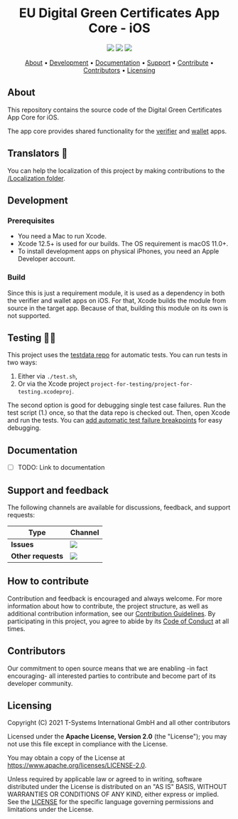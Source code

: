 <h1 align="center">
    EU Digital Green Certificates App Core - iOS
</h1>

<p align="center">
    <a href="/../../commits/" title="Last Commit"><img src="https://img.shields.io/github/last-commit/eu-digital-green-certificates/dgca-app-core-ios?style=flat"></a>
    <a href="/../../issues" title="Open Issues"><img src="https://img.shields.io/github/issues/eu-digital-green-certificates/dgca-app-core-ios?style=flat"></a>
    <a href="./LICENSE" title="License"><img src="https://img.shields.io/badge/License-Apache%202.0-green.svg?style=flat"></a>
</p>

<p align="center">
  <a href="#about">About</a> •
  <a href="#development">Development</a> •
  <a href="#documentation">Documentation</a> •
  <a href="#support-and-feedback">Support</a> •
  <a href="#how-to-contribute">Contribute</a> •
  <a href="#contributors">Contributors</a> •
  <a href="#licensing">Licensing</a>
</p>

## About

This repository contains the source code of the Digital Green Certificates App Core for iOS.

The app core provides shared functionality for the [verifier](https://github.com/eu-digital-green-certificates/dgca-verifier-app-ios) and [wallet](https://github.com/eu-digital-green-certificates/dgca-wallet-app-ios) apps.

## Translators 💬

You can help the localization of this project by making contributions to the [/Localization folder](Localization/SwiftDGC).

## Development

### Prerequisites

- You need a Mac to run Xcode.
- Xcode 12.5+ is used for our builds. The OS requirement is macOS 11.0+.
- To install development apps on physical iPhones, you need an Apple Developer account.

### Build

Since this is just a requirement module, it is used as a dependency in both the verifier and wallet apps on iOS.
For that, Xcode builds the module from source in the target app. Because of that, building this module on its own is not supported.

## Testing 🧑‍🔬  

This project uses the [testdata repo](https://github.com/eu-digital-green-certificates/dgc-testdata) for automatic tests. You can run tests in two ways:

1. Either via `./test.sh`,
2. Or via the Xcode project `project-for-testing/project-for-testing.xcodeproj`.

The second option is good for debugging single test case failures. Run the test script (1.) once, so that the data repo is checked out. Then, open Xcode and run the tests. You can [add automatic test failure breakpoints](https://developer.apple.com/library/archive/documentation/DeveloperTools/Conceptual/testing_with_xcode/chapters/06-debugging_tests.html#:~:text=Test%20Failure%20Breakpoint,-In%20the%20breakpoint&text=This%20breakpoint%20stops%20the%20test,failure%20in%20the%20test%20code.) for easy debugging.

## Documentation  

- [ ] TODO: Link to documentation

## Support and feedback

The following channels are available for discussions, feedback, and support requests:

| Type                     | Channel                                                |
| ------------------------ | ------------------------------------------------------ |
| **Issues**    | <a href="/../../issues" title="Open Issues"><img src="https://img.shields.io/github/issues/eu-digital-green-certificates/dgca-app-core-ios?style=flat"></a>  |
| **Other requests**    | <a href="mailto:opensource@telekom.de" title="Email DGC Team"><img src="https://img.shields.io/badge/email-DGC%20team-green?logo=mail.ru&style=flat-square&logoColor=white"></a>   |

## How to contribute  

Contribution and feedback is encouraged and always welcome. For more information about how to contribute, the project structure, as well as additional contribution information, see our [Contribution Guidelines](./CONTRIBUTING.md). By participating in this project, you agree to abide by its [Code of Conduct](./CODE_OF_CONDUCT.md) at all times.

## Contributors  

Our commitment to open source means that we are enabling -in fact encouraging- all interested parties to contribute and become part of its developer community.

## Licensing

Copyright (C) 2021 T-Systems International GmbH and all other contributors

Licensed under the **Apache License, Version 2.0** (the "License"); you may not use this file except in compliance with the License.

You may obtain a copy of the License at https://www.apache.org/licenses/LICENSE-2.0.

Unless required by applicable law or agreed to in writing, software distributed under the License is distributed on an "AS IS" BASIS, WITHOUT WARRANTIES OR CONDITIONS OF ANY KIND, either express or implied. See the [LICENSE](./LICENSE) for the specific language governing permissions and limitations under the License.

